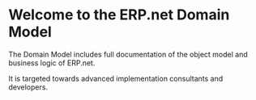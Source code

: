 # Welcome to the ERP.net Domain Model

The Domain Model includes full documentation of the object model and business logic of ERP.net.

It is targeted towards advanced implementation consultants and developers.

